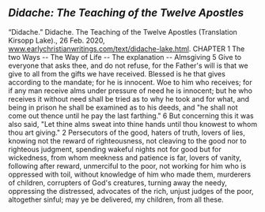 ## *Didache: The Teaching of the Twelve Apostles*
“Didache.” Didache. The Teaching of the Twelve Apostles (Translation Kirsopp Lake)., 26 Feb. 2020, www.earlychristianwritings.com/text/didache-lake.html.
CHAPTER 1
The two Ways -- The Way of Life -- The explanation -- Almsgiving
5 Give to everyone that asks thee, and do not refuse, for the Father's will is that we give to all from the gifts we have received. Blessed is he that gives according to the mandate; for he is innocent. Woe to him who receives; for if any man receive alms under pressure of need he is innocent; but he who receives it without need shall be tried as to why he took and for what, and being in prison he shall be examined as to his deeds, and "he shall not come out thence until he pay the last farthing." 6 But concerning this it was also said, "Let thine alms sweat into thine hands until thou knowest to whom thou art giving."
2 Persecutors of the good, haters of truth, lovers of lies, knowing not the reward of righteousness, not cleaving to the good nor to righteous judgment, spending wakeful nights not for good but for wickedness, from whom meekness and patience is far, lovers of vanity, following after reward, unmerciful to the poor, not working for him who is oppressed with toil, without knowledge of him who made them, murderers of children, corrupters of God's creatures, turning away the needy, oppressing the distressed, advocates of the rich, unjust judges of the poor, altogether sinful; may ye be delivered, my children, from all these.
